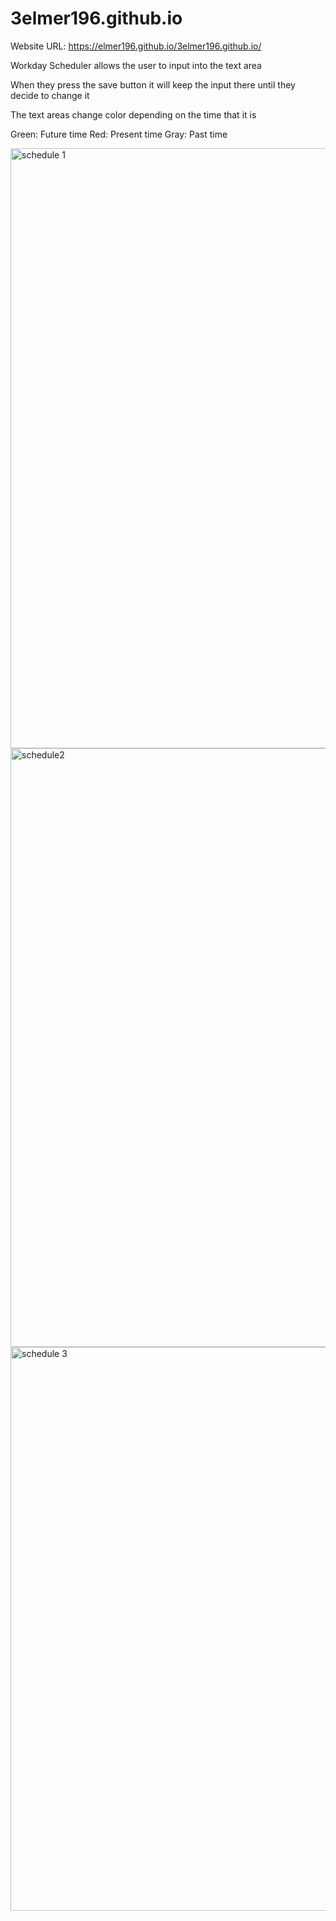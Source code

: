 # 3elmer196.github.io

Website URL: https://elmer196.github.io/3elmer196.github.io/

Workday Scheduler allows the user to input into the text area

When they press the save button it will keep the input there until they decide to change it

The text areas change color depending on the time that it is

Green: Future time
Red: Present time
Gray: Past time 

<img width="960" alt="schedule 1" src="https://user-images.githubusercontent.com/70598209/99161150-b81fe980-26b4-11eb-8c10-e3cfee152042.PNG">
<img width="958" alt="schedule2" src="https://user-images.githubusercontent.com/70598209/99161151-b9511680-26b4-11eb-8404-37c982f76dfd.PNG">
<img width="902" alt="schedule 3" src="https://user-images.githubusercontent.com/70598209/99194088-fe238e80-2742-11eb-8eb3-d56488d312ff.PNG">



